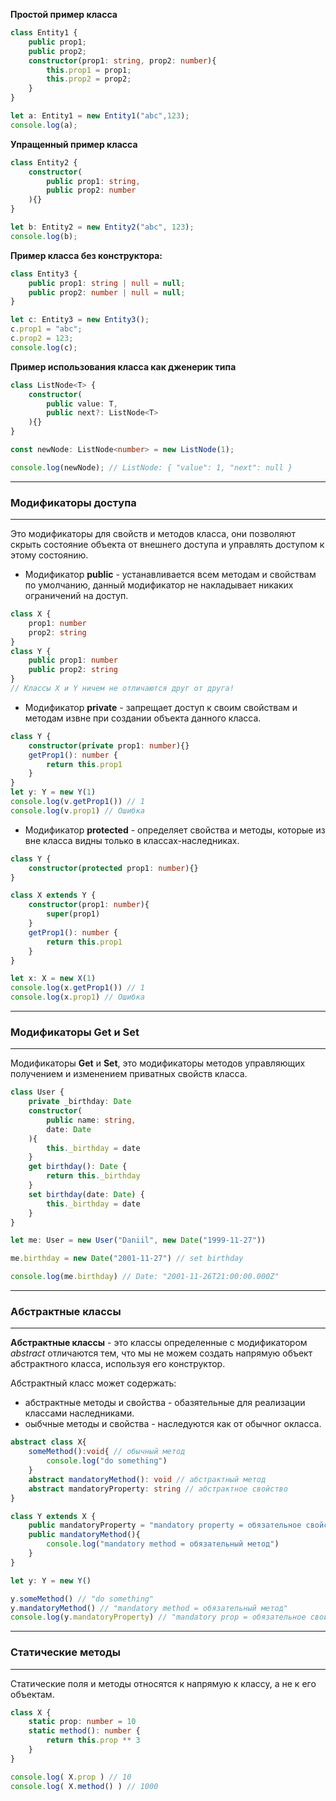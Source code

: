 
**Простой пример класса**
```ts
class Entity1 {
	public prop1;
	public prop2;
	constructor(prop1: string, prop2: number){
		this.prop1 = prop1;
		this.prop2 = prop2;
	}
}

let a: Entity1 = new Entity1("abc",123);
console.log(a);
```

**Упращенный пример класса**
```ts
class Entity2 {
	constructor(
		public prop1: string,
		public prop2: number
	){}
}

let b: Entity2 = new Entity2("abc", 123);
console.log(b);
```

**Пример класса без конструктора:**
```ts
class Entity3 {
	public prop1: string | null = null;
	public prop2: number | null = null;
}

let c: Entity3 = new Entity3();
c.prop1 = "abc";
c.prop2 = 123;
console.log(c);
```

**Пример использования класса как дженерик типа**
```ts
class ListNode<T> {
	constructor(
		public value: T,
		public next?: ListNode<T>
	){}
}

const newNode: ListNode<number> = new ListNode(1);

console.log(newNode); // ListNode: { "value": 1, "next": null }
```



---
### Модификаторы доступа
---

Это модификаторы для свойств и методов класса, они позволяют скрыть состояние объекта от внешнего доступа и управлять доступом к этому состоянию.

- Модификатор **public** - устанавливается всем методам и свойствам по умолчанию, данный модификатор не накладывает никаких ограничений на доступ.

```ts
class X {
	prop1: number
	prop2: string
}
class Y {
	public prop1: number
	public prop2: string
}
// Классы X и Y ничем не отличаются друг от друга!
```

- Модификатор **private** - запрещает доступ к своим свойствам и методам извне при создании объекта данного класса.

```ts
class Y {
	constructor(private prop1: number){}
	getProp1(): number {
		return this.prop1
	}
}
let y: Y = new Y(1)
console.log(v.getProp1()) // 1
console.log(v.prop1) // Ошибка
```

- Модификатор **protected** - определяет свойства и методы, которые из вне класса видны только в классах-наследниках.

```ts
class Y {
	constructor(protected prop1: number){}
}

class X extends Y {
	constructor(prop1: number){
		super(prop1)
	}
	getProp1(): number {
		return this.prop1
	}
}

let x: X = new X(1)
console.log(x.getProp1()) // 1
console.log(x.prop1) // Ошибка
```



---
### Модификаторы Get и Set
---

Модификаторы **Get** и **Set**, это модификаторы методов управляющих получением и изменением приватных свойств класса.

```ts
class User {
	private _birthday: Date
	constructor(
		public name: string,
		date: Date
	){
		this._birthday = date
	}
	get birthday(): Date {
		return this._birthday
	}
	set birthday(date: Date) {
		this._birthday = date
	}
}

let me: User = new User("Daniil", new Date("1999-11-27"))

me.birthday = new Date("2001-11-27") // set birthday

console.log(me.birthday) // Date: "2001-11-26T21:00:00.000Z"
```



---
### Абстрактные классы
---

**Абстрактные классы** - это классы определенные с модификатором *abstract* отличаются тем, что мы не можем создать напрямую объект абстрактного класса, используя его конструктор.

Абстрактный класс может содержать:
- абстрактные методы и свойства -  обазятельные для реализации классами наследниками.
- оыбчные методы и свойства - наследуются как от обычног окласса.

```ts
abstract class X{
	someMethod():void{ // обычный метод
		console.log("do something")
	}
	abstract mandatoryMethod(): void // абстрактный метод
	abstract mandatoryProperty: string // абстрактное свойство
}

class Y extends X {
	public mandatoryProperty = "mandatory property = обязательное свойство"
	public mandatoryMethod(){
		console.log("mandatory method = обязательный метод")
	}
}

let y: Y = new Y()

y.someMethod() // "do something"
y.mandatoryMethod() // "mandatory method = обязательный метод"
console.log(y.mandatoryProperty) // "mandatory prop = обязательное свойство"
```



---
### Статические методы
---

Статические поля и методы относятся к напрямую к классу, а не к его объектам.

```ts
class X {
	static prop: number = 10
	static method(): number {
		return this.prop ** 3
	}
}

console.log( X.prop ) // 10
console.log( X.method() ) // 1000
```

